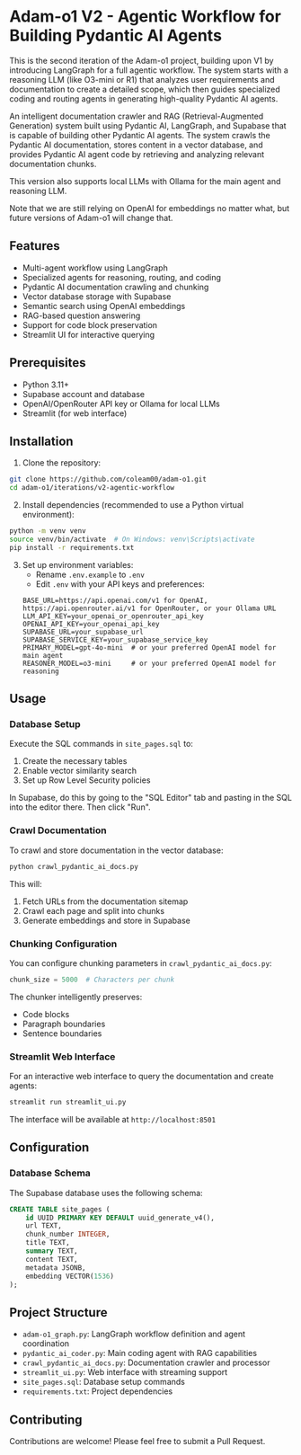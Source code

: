 # Adam-o1 V2 - Agentic Workflow for Building Pydantic AI Agents

This is the second iteration of the Adam-o1 project, building upon V1 by introducing LangGraph for a full agentic workflow. The system starts with a reasoning LLM (like O3-mini or R1) that analyzes user requirements and documentation to create a detailed scope, which then guides specialized coding and routing agents in generating high-quality Pydantic AI agents.

An intelligent documentation crawler and RAG (Retrieval-Augmented Generation) system built using Pydantic AI, LangGraph, and Supabase that is capable of building other Pydantic AI agents. The system crawls the Pydantic AI documentation, stores content in a vector database, and provides Pydantic AI agent code by retrieving and analyzing relevant documentation chunks.

This version also supports local LLMs with Ollama for the main agent and reasoning LLM.

Note that we are still relying on OpenAI for embeddings no matter what, but future versions of Adam-o1 will change that.

## Features

- Multi-agent workflow using LangGraph
- Specialized agents for reasoning, routing, and coding
- Pydantic AI documentation crawling and chunking
- Vector database storage with Supabase
- Semantic search using OpenAI embeddings
- RAG-based question answering
- Support for code block preservation
- Streamlit UI for interactive querying

## Prerequisites

- Python 3.11+
- Supabase account and database
- OpenAI/OpenRouter API key or Ollama for local LLMs
- Streamlit (for web interface)

## Installation

1. Clone the repository:
```bash
git clone https://github.com/coleam00/adam-o1.git
cd adam-o1/iterations/v2-agentic-workflow
```

2. Install dependencies (recommended to use a Python virtual environment):
```bash
python -m venv venv
source venv/bin/activate  # On Windows: venv\Scripts\activate
pip install -r requirements.txt
```

3. Set up environment variables:
   - Rename `.env.example` to `.env`
   - Edit `.env` with your API keys and preferences:
   ```env
   BASE_URL=https://api.openai.com/v1 for OpenAI, https://api.openrouter.ai/v1 for OpenRouter, or your Ollama URL
   LLM_API_KEY=your_openai_or_openrouter_api_key
   OPENAI_API_KEY=your_openai_api_key
   SUPABASE_URL=your_supabase_url
   SUPABASE_SERVICE_KEY=your_supabase_service_key
   PRIMARY_MODEL=gpt-4o-mini  # or your preferred OpenAI model for main agent
   REASONER_MODEL=o3-mini     # or your preferred OpenAI model for reasoning
   ```

## Usage

### Database Setup

Execute the SQL commands in `site_pages.sql` to:
1. Create the necessary tables
2. Enable vector similarity search
3. Set up Row Level Security policies

In Supabase, do this by going to the "SQL Editor" tab and pasting in the SQL into the editor there. Then click "Run".

### Crawl Documentation

To crawl and store documentation in the vector database:

```bash
python crawl_pydantic_ai_docs.py
```

This will:
1. Fetch URLs from the documentation sitemap
2. Crawl each page and split into chunks
3. Generate embeddings and store in Supabase

### Chunking Configuration

You can configure chunking parameters in `crawl_pydantic_ai_docs.py`:
```python
chunk_size = 5000  # Characters per chunk
```

The chunker intelligently preserves:
- Code blocks
- Paragraph boundaries
- Sentence boundaries

### Streamlit Web Interface

For an interactive web interface to query the documentation and create agents:

```bash
streamlit run streamlit_ui.py
```

The interface will be available at `http://localhost:8501`

## Configuration

### Database Schema

The Supabase database uses the following schema:
```sql
CREATE TABLE site_pages (
    id UUID PRIMARY KEY DEFAULT uuid_generate_v4(),
    url TEXT,
    chunk_number INTEGER,
    title TEXT,
    summary TEXT,
    content TEXT,
    metadata JSONB,
    embedding VECTOR(1536)
);
```

## Project Structure

- `adam-o1_graph.py`: LangGraph workflow definition and agent coordination
- `pydantic_ai_coder.py`: Main coding agent with RAG capabilities
- `crawl_pydantic_ai_docs.py`: Documentation crawler and processor
- `streamlit_ui.py`: Web interface with streaming support
- `site_pages.sql`: Database setup commands
- `requirements.txt`: Project dependencies

## Contributing

Contributions are welcome! Please feel free to submit a Pull Request.
